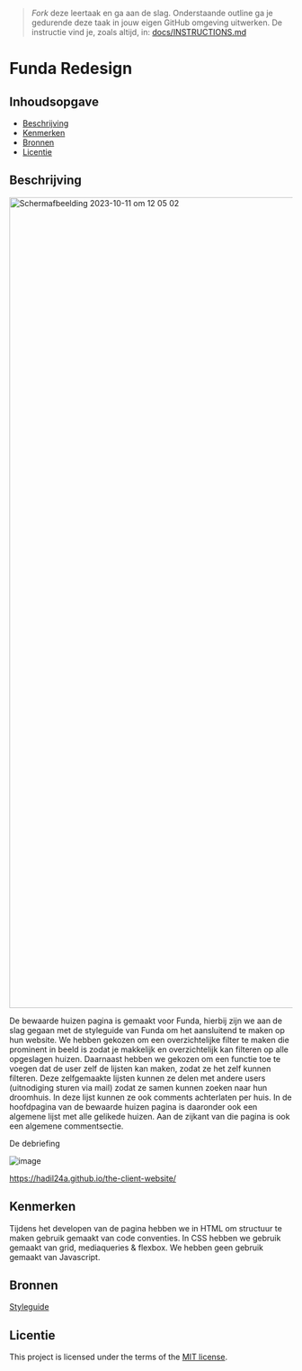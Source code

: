 > _Fork_ deze leertaak en ga aan de slag. Onderstaande outline ga je gedurende deze taak in jouw eigen GitHub omgeving uitwerken. De instructie vind je, zoals altijd, in: [docs/INSTRUCTIONS.md](docs/INSTRUCTIONS.md)

# Funda Redesign
<!-- Geef je project een titel en schrijf in één zin wat het is -->

## Inhoudsopgave

  * [Beschrijving](#beschrijving)
  * [Kenmerken](#kenmerken)
  * [Bronnen](#bronnen)
  * [Licentie](#licentie)

## Beschrijving

<img width="1440" alt="Scherm­afbeelding 2023-10-11 om 12 05 02" src="https://github.com/Hadil24A/the-client-website/assets/144007419/dbccdd46-ba48-45b5-8339-414b7e7df3a7">


De bewaarde huizen pagina is gemaakt voor Funda, hierbij zijn we aan de slag gegaan met de styleguide van Funda om het aansluitend te maken op hun website. We hebben gekozen om een overzichtelijke filter te maken die prominent in beeld is zodat je makkelijk en overzichtelijk kan filteren op alle opgeslagen huizen. Daarnaast hebben we gekozen om een functie toe te voegen dat de user zelf de lijsten kan maken, zodat ze het zelf kunnen filteren. Deze zelfgemaakte lijsten kunnen ze delen met andere users (uitnodiging sturen via mail) zodat ze samen kunnen zoeken naar hun droomhuis. In deze lijst kunnen ze ook comments achterlaten per huis. In de hoofdpagina van de bewaarde huizen pagina is daaronder ook een algemene lijst met alle gelikede huizen. Aan de zijkant van die pagina is ook een algemene commentsectie.


De debriefing


![image](https://github.com/Hadil24A/the-client-website/assets/144008714/c5c9045c-3a0c-4a8f-a401-169bcf21d942)

https://hadil24a.github.io/the-client-website/


## Kenmerken
Tijdens het developen van de pagina hebben we in HTML om structuur te maken gebruik gemaakt van code conventies. In CSS hebben we gebruik gemaakt van grid, mediaqueries & flexbox. We hebben geen gebruik gemaakt van Javascript.

<!-- Bij Kenmerken staat welke technieken zijn gebruikt en hoe. Wat is de HTML structuur? Wat zijn de belangrijkste dingen in CSS? Wat is er met Javascript gedaan en hoe? Misschien heb je een framwork of library gebruikt? -->

## Bronnen

[Styleguide](https://brand.funda.nl/d/d9gw4zTPqYFU/brand-guide?#/merk/brand-principles-p3495843)

## Licentie

This project is licensed under the terms of the [MIT license](./LICENSE).
